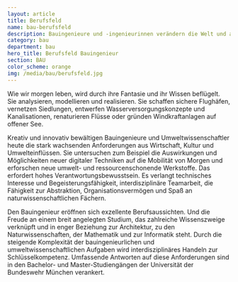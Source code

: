 ```yaml
---
layout: article
title: Berufsfeld
name: bau-berufsfeld
description: Bauingenieure und -ingenieurinnen verändern die Welt und arbeiten maßgeblich beim Schutz unserer Umwelt mit. Sie beeinflussen unser Leben stärker als viele andere Berufe. Denn Infrastruktureinrichtungen und Bauwerke sind essentieller Bestandteil jeder Zivilisation.
category: bau
department: bau
hero_title: Berufsfeld Bauingenieur
section: BAU
color_scheme: orange
img: /media/bau/berufsfeld.jpg
---
```


Wie wir morgen leben, wird durch ihre Fantasie und ihr Wissen beflügelt. Sie analysieren, modellieren und realisieren. Sie schaffen sichere Flughäfen, vernetzen Siedlungen, entwerfen Wasserversorgungskonzepte und Kanalisationen, renaturieren Flüsse oder gründen Windkraftanlagen auf offener See.

Kreativ und innovativ bewältigen Bauingenieure und Umweltwissenschaftler heute die stark wachsenden Anforderungen aus Wirtschaft, Kultur und Umwelteinflüssen. Sie untersuchen zum Beispiel die Auswirkungen und Möglichkeiten neuer digitaler Techniken auf die Mobilität von Morgen und erforschen neue umwelt- und ressourcenschonende Werkstoffe. Das erfordert hohes Verantwortungsbewusstsein. Es verlangt technisches Interesse und Begeisterungsfähigkeit, interdisziplinäre Teamarbeit, die Fähigkeit zur Abstraktion, Organisationsvermögen und Spaß an naturwissenschaftlichen Fächern.

Den Bauingenieur eröffnen sich exzellente Berufsaussichten. Und die Freude an einem breit angelegten Studium, das zahlreiche Wissenszweige verknüpft und in enger Beziehung zur Architektur, zu den Naturwissenschaften, der Mathematik und zur Informatik steht. Durch die steigende Komplexität der bauingenieurlichen und umweltwissenschaftlichen Aufgaben wird interdisziplinäres Handeln zur Schlüsselkompetenz. Umfassende Antworten auf diese Anforderungen sind in den Bachelor- und Master-Studiengängen der Universität der Bundeswehr München verankert. 
